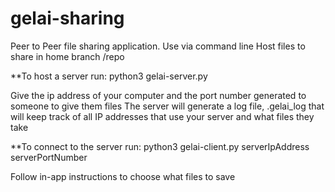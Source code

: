 # gelai-sharing
Peer to Peer file sharing application. Use via command line
Host files to share in home branch /repo

**To host a server run:
python3 gelai-server.py

Give the ip address of your computer and the port number generated to someone to give them files
The server will generate a log file, .gelai_log that will keep track of all IP addresses that use your server and what files they take

**To connect to the server run:
python3 gelai-client.py serverIpAddress serverPortNumber

Follow in-app instructions to choose what files to save
